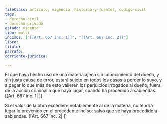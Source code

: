 ```yaml
---
fileClass: articulo, vigencia, historia-y-fuentes, codigo-civil
tags:
- derecho-civil
- derecho-privado
estado: vigente
tipo: multi
incisos: ["[[Art. 667 inc. 1]]", "[[Art. 667 inc. 2]]"]
libro:
titulo:
parrafo:
corriente-juridica:

---
```

El que haya hecho uso de una materia ajena sin conocimiento del dueño, y sin justa causa de error, estará sujeto en todos los casos a perder lo suyo, y a pagar lo que más de esto valieren los perjuicios irrogados al dueño; fuera de la acción criminal a que haya lugar, cuando ha procedido a sabiendas. [[Art. 667 inc. 1| ]]

Si el valor de la obra excediere notablemente al de la materia, no tendrá lugar lo prevenido en el precedente inciso; salvo que se haya procedido a sabiendas. [[Art. 667 inc. 2| ]]